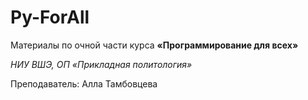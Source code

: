# Py-ForAll

Материалы по очной части курса **«Программирование для всех»**

*НИУ ВШЭ, ОП «Прикладная политология»*

Преподаватель: Алла Тамбовцева
